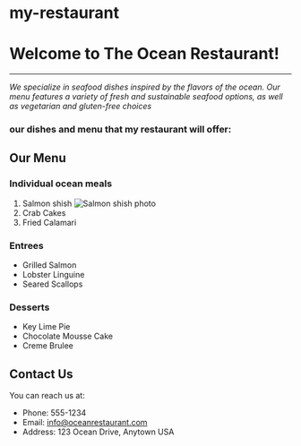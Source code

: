 # my-restaurant

 # Welcome to  **The Ocean** Restaurant!

 ---


*We specialize in seafood dishes inspired by the flavors of the ocean. Our menu features a variety of fresh and sustainable seafood options, as well as vegetarian and gluten-free choices*


### **our dishes and menu  that my restaurant will offer**: 



## **Our Menu**

### Individual ocean meals

1. Salmon shish  ![Salmon shish photo ](https://www.google.com/url?sa=i&url=https%3A%2F%2Fselecthealth.org%2Fblog%2F2020%2F06%2Fgrilled-salmon-kebabs&psig=AOvVaw2uMd0xDXDpzVYJpuI0DZ3c&ust=1683575635404000&source=images&cd=vfe&ved=0CBEQjRxqFwoTCPDN26H_4_4CFQAAAAAdAAAAABAE)
2. Crab Cakes
3. Fried Calamari

### Entrees

- Grilled Salmon
- Lobster Linguine
- Seared Scallops

### Desserts

- Key Lime Pie
- Chocolate Mousse Cake
- Creme Brulee

## Contact Us

You can reach us at:

- Phone: 555-1234
- Email: info@oceanrestaurant.com
- Address: 123 Ocean Drive, Anytown USA

